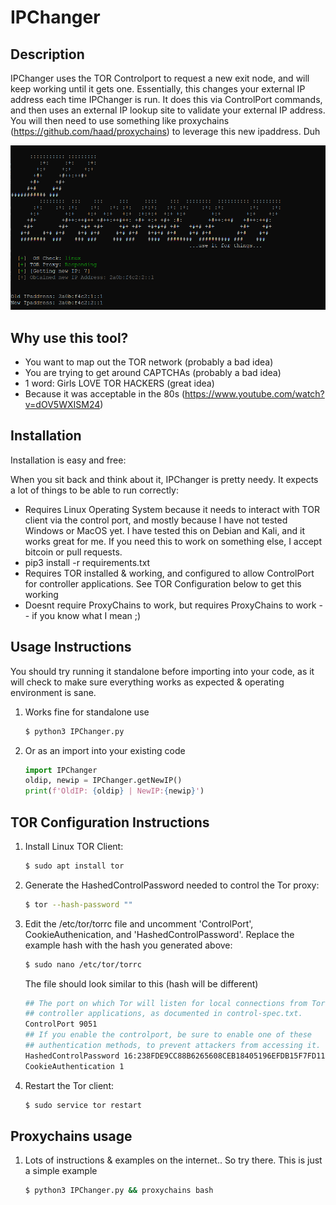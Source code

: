 # IPChanger

## Description
IPChanger uses the TOR Controlport to request a new exit node, and will keep working until it gets one.  Essentially, this changes your external IP address each time IPChanger is run.  It does this via ControlPort commands, and then uses an external IP lookup site to validate your external IP address. You will then need to use something like proxychains (https://github.com/haad/proxychains) to leverage this new ipaddress. Duh

![Image ScreenShot](img/screenshot.png)

## Why use this tool?
* You want to map out the TOR network (probably a bad idea)
* You are trying to get around CAPTCHAs (probably a bad idea)
* 1 word: Girls LOVE TOR HACKERS (great idea)
* Because it was acceptable in the 80s (https://www.youtube.com/watch?v=dOV5WXISM24)

## Installation
Installation is easy and free:

When you sit back and think about it, IPChanger is pretty needy.  It expects a lot of things to be able to run correctly:
* Requires Linux Operating System because it needs to interact with TOR client via the control port, and mostly because I have not tested Windows or MacOS yet.  I have tested this on Debian and Kali, and it works great for me. If you need this to work on something else, I accept bitcoin or pull requests. 
* pip3 install -r requirements.txt 
* Requires TOR installed & working, and configured to allow ControlPort for controller applications. See TOR Configuration below to get this working
* Doesnt require ProxyChains to work, but requires ProxyChains to work -- if you know what I mean ;)

## Usage Instructions
You should try running it standalone before importing into your code, as it will check to make sure everything works as expected & operating environment is sane.
1. Works fine for standalone use

    ```sh
    $ python3 IPChanger.py 
    ```

2. Or as an import into your existing code

    ```py
    import IPChanger
    oldip, newip = IPChanger.getNewIP()
    print(f'OldIP: {oldip} | NewIP:{newip}')
    ```


## TOR Configuration Instructions 
1. Install Linux TOR Client:

    ```sh
    $ sudo apt install tor 
    ```

2. Generate the HashedControlPassword needed to control the Tor proxy:

    ```sh
    $ tor --hash-password ""
    ```

3. Edit the /etc/tor/torrc file and uncomment 'ControlPort', CookieAuthenication, and 'HashedControlPassword'. Replace the example hash with the hash you generated above:

    ```sh
    $ sudo nano /etc/tor/torrc
    ```
   The file should look similar to this (hash will be different)
    ```sh
    ## The port on which Tor will listen for local connections from Tor
    ## controller applications, as documented in control-spec.txt.
    ControlPort 9051
    ## If you enable the controlport, be sure to enable one of these
    ## authentication methods, to prevent attackers from accessing it.
    HashedControlPassword 16:238FDE9CC88B6265608CEB18405196EFDB15F7FD1100D0663B0498D223
    CookieAuthentication 1
    ```

4. Restart the Tor client:

    ```sh
    $ sudo service tor restart
    ```

## Proxychains usage
1. Lots of instructions & examples on the internet.. So try there.  This is just a simple example 

    ```sh
    $ python3 IPChanger.py && proxychains bash 
    ```
